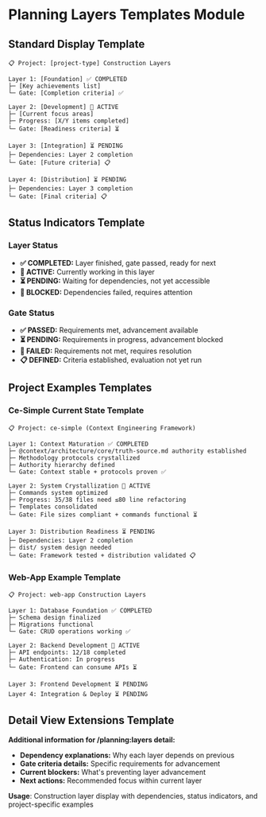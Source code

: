# Planning Layers Templates Module

## Standard Display Template
```
📋 Project: [project-type] Construction Layers

Layer 1: [Foundation] ✅ COMPLETED
├─ [Key achievements list]
└─ Gate: [Completion criteria] ✅

Layer 2: [Development] 🔄 ACTIVE  
├─ [Current focus areas]
├─ Progress: [X/Y items completed]
└─ Gate: [Readiness criteria] ⏳

Layer 3: [Integration] ⏳ PENDING
├─ Dependencies: Layer 2 completion
└─ Gate: [Future criteria] 📋

Layer 4: [Distribution] ⏳ PENDING
├─ Dependencies: Layer 3 completion  
└─ Gate: [Final criteria] 📋
```

## Status Indicators Template
### Layer Status
- **✅ COMPLETED:** Layer finished, gate passed, ready for next
- **🔄 ACTIVE:** Currently working in this layer
- **⏳ PENDING:** Waiting for dependencies, not yet accessible
- **🚫 BLOCKED:** Dependencies failed, requires attention

### Gate Status  
- **✅ PASSED:** Requirements met, advancement available
- **⏳ PENDING:** Requirements in progress, advancement blocked
- **🚫 FAILED:** Requirements not met, requires resolution
- **📋 DEFINED:** Criteria established, evaluation not yet run

## Project Examples Templates

### Ce-Simple Current State Template
```
📋 Project: ce-simple (Context Engineering Framework)

Layer 1: Context Maturation ✅ COMPLETED
├─ @context/architecture/core/truth-source.md authority established
├─ Methodology protocols crystallized  
├─ Authority hierarchy defined
└─ Gate: Context stable + protocols proven ✅

Layer 2: System Crystallization 🔄 ACTIVE
├─ Commands system optimized
├─ Progress: 35/38 files need ≤80 line refactoring
├─ Templates consolidated
└─ Gate: File sizes compliant + commands functional ⏳

Layer 3: Distribution Readiness ⏳ PENDING
├─ Dependencies: Layer 2 completion
├─ dist/ system design needed
└─ Gate: Framework tested + distribution validated 📋
```

### Web-App Example Template
```
📋 Project: web-app Construction Layers

Layer 1: Database Foundation ✅ COMPLETED
├─ Schema design finalized
├─ Migrations functional
└─ Gate: CRUD operations working ✅

Layer 2: Backend Development 🔄 ACTIVE
├─ API endpoints: 12/18 completed
├─ Authentication: In progress
└─ Gate: Frontend can consume APIs ⏳

Layer 3: Frontend Development ⏳ PENDING
Layer 4: Integration & Deploy ⏳ PENDING
```

## Detail View Extensions Template
**Additional information for /planning:layers detail:**
- **Dependency explanations:** Why each layer depends on previous
- **Gate criteria details:** Specific requirements for advancement
- **Current blockers:** What's preventing layer advancement
- **Next actions:** Recommended focus within current layer

**Usage**: Construction layer display with dependencies, status indicators, and project-specific examples